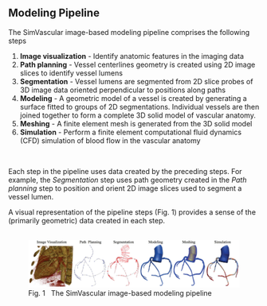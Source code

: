 ## Modeling Pipeline

The SimVascular image-based modeling pipeline comprises the following steps

<ol>
  <li> <b>Image visualization</b> - Identify anatomic features in the imaging data </li>
  <li> <b>Path planning</b> - Vessel centerlines geometry is created using 2D image slices to identify vessel lumens </li>
  <li> <b>Segmentation</b> - Vessel lumens are segmented from 2D slice probes of 3D image data oriented perpendicular to positions along paths</li>
  <li> <b>Modeling</b> - A geometric model of a vessel is created by generating a surface fitted to groups of 2D segmentations. Individual
       vessels are then joined together to form a complete 3D solid model of vascular anatomy. </li>
  <li> <b>Meshing</b> - A finite element mesh is generated from the 3D solid model </li>
  <li> <b>Simulation</b> - Perform a finite element computational fluid dynamics (CFD) simulation of blood flow in the vascular anatomy</li> 
</ol> 
<br>

Each step in the pipeline uses data created by the preceding steps. For example, the <i>Segmentation</i> step uses path geometry created
in the <i>Path planning</i> step to position and orient 2D image slices used to segment a vessel lumen.

A visual representation of the pipeline steps (Fig. 1) provides a sense of the (primarily geometric) data created in each step.
<br> <br>

<figure>
  <img class="svImg svImgXl"  src="/documentation/getting_started/intro/images/sv-pipeline.png">
  <figcaption class="svCaption">Fig. 1 &nbsp The SimVascular image-based modeling pipeline</figcaption>
</figure>
